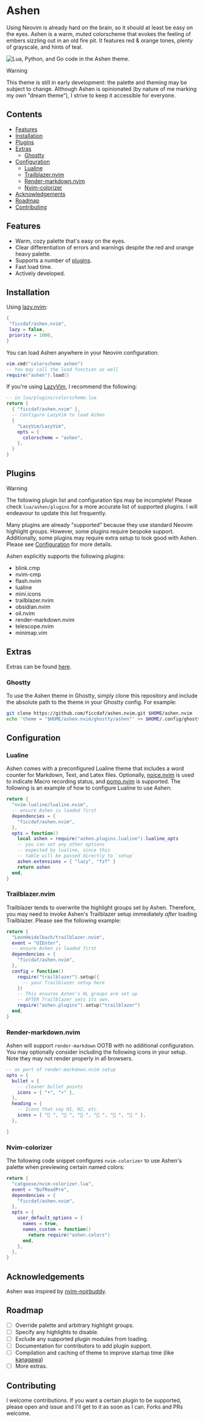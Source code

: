 # Ashen

Using Neovim is already hard on the brain, so it should at least be easy on the eyes. Ashen is a warm, muted colorscheme that evokes the feeling of embers sizzling out in an old fire pit. It features red & orange tones, plenty of grayscale, and hints of teal.

![Lua, Python, and Go code in the Ashen theme.](assets/preview.png)

> [!WARNING]
> This theme is still in early development: the palette and theming may be subject to change. Although Ashen is opinionated (by nature of me marking my own "dream theme"), I strive to keep it accessible for everyone.

## Contents

- [Features](#features)
- [Installation](#installation)
- [Plugins](#plugins)
- [Extras](#extras)
  - [Ghostty](#ghostty)
- [Configuration](#configuration)
  - [Lualine](#lualine)
  - [Trailblazer.nvim](#trailblazernvim)
  - [Render-markdown.nvim](#render-markdownnvim)
  - [Nvim-colorizer](#nvim-colorizer)
- [Acknowledgements](#acknowledgements)
- [Roadmap](#roadmap)
- [Contributing](#contributing)

## Features

- Warm, cozy palette that's easy on the eyes.
- Clear differentiation of errors and warnings despite the red and orange heavy palette.
- Supports a number of [plugins](#plugins).
- Fast load time.
- Actively developed.

## Installation

Using [lazy.nvim](https://lazy.folke.io/):

```lua
{
 "ficcdaf/ashen.nvim",
 lazy = false,
 priority = 1000,
}
```

You can load Ashen anywhere in your Neovim configuration:

```lua
vim.cmd("colorscheme ashen")
-- You may call the load function as well
require("ashen").load()
```

If you're using [LazyVim](https://www.lazyvim.org/), I recommend the following:

```lua
-- in lua/plugins/colorscheme.lua
return {
  { "ficcdaf/ashen.nvim" },
  -- Configure LazyVim to load Ashen
  {
    "LazyVim/LazyVim",
    opts = {
      colorscheme = "ashen",
    },
  }
}
```

## Plugins

> [!WARNING]
> The following plugin list and configuration tips may be incomplete! Please check `lua/ashen/plugins` for a more accurate list of supported plugins. I will endeavour to update this list frequently.

Many plugins are already "supported" because they use standard Neovim highlight groups. However, some plugins require bespoke support. Additionally, some plugins may require extra setup to look good with Ashen. Please see [Configuration](#configuration) for more details.

Ashen explicitly supports the following plugins:

- blink.cmp
- nvim-cmp
- flash.nvim
- lualine
- mini.icons
- trailblazer.nvim
- obsidian.nvim
- oil.nvim
- render-markdown.nvim
- telescope.nvim
- minimap.vim

## Extras

Extras can be found [here](./extras/).

### Ghostty

To use the Ashen theme in Ghostty, simply clone this repository and include the absolute path to the theme in your Ghostty config. For example:

```Bash
git clone https://github.com/ficcdaf/ashen.nvim.git $HOME/ashen.nvim
echo 'theme = "$HOME/ashen.nvim/ghostty/ashen"' >> $HOME/.config/ghostty/config
```

## Configuration

### Lualine

Ashen comes with a preconfigured Lualine theme that includes a word counter for Markdown, Text, and Latex files. Optionally, [noice.nvim](https://github.com/folke/noice.nvim) is used to indicate Macro recording status, and [pomo.nvim](https://github.com/epwalsh/pomo.nvim) is supported. The following is an example of how to configure Lualine to use Ashen:

```lua
return {
  "nvim-lualine/lualine.nvim",
  -- ensure Ashen is loaded first
  dependencies = {
    "ficcdaf/ashen.nvim",
  },
  opts = function()
    local ashen = require("ashen.plugins.lualine").lualine_opts
    -- you can set any other options
    -- expected by lualine, since this
    -- table will be passed directly to `setup`
    ashen.extensions = { "lazy", "fzf" }
    return ashen
  end,
}
```

### Trailblazer.nvim

Trailblazer tends to overwrite the highlight groups set by Ashen. Therefore, you may need to invoke Ashen's Trailblazer setup immediately _after_ loading Trailblazer. Please see the following example:

```lua
return {
  "LeonHeidelbach/trailblazer.nvim",
  event = "UIEnter",
  -- ensure Ashen is loaded first
  dependencies = {
    "ficcdaf/ashen.nvim",
  },
  config = function()
    require("trailblazer").setup({
      -- your Trailblazer setup here
    })
    -- This ensures Ashen's HL groups are set up
    -- AFTER Trailblazer sets its own.
    require("ashen.plugins").setup("trailblazer")
  end,
}
```

### Render-markdown.nvim

Ashen will support `render-markdown` OOTB with no additional configuration. You may optionally consider including the following icons in your setup. Note they may not render properly in all browsers.

```lua
-- as part of render-markdown.nvim setup
opts = {
  bullet = {
    -- cleaner bullet points
    icons = { "•", "∙" },
  },
  heading = {
    -- Icons that say H1, H2, etc.
    icons = { "󰉫 ", "󰉬 ", "󰉭 ", "󰉮 ", "󰉯 ", "󰉰 " },
  },

}
```

### Nvim-colorizer

The following code snippet configures `nvim-colorizer` to use Ashen's palette when previewing certain named colors:

```Lua
return {
  "catgoose/nvim-colorizer.lua",
  event = "BufReadPre",
  dependencies = {
    "ficcdaf/ashen.nvim",
  },
  opts = {
    user_default_options = {
      names = true,
      names_custom = function()
        return require("ashen.colors")
      end,
    },
  },
}
```

## Acknowledgements

Ashen was inspired by [nvim-noirbuddy](https://github.com/jesseleite/nvim-noirbuddy).

## Roadmap

- [ ] Override palette and arbitrary highlight groups.
- [ ] Specify any highlights to disable.
- [ ] Exclude any supported plugin modules from loading.
- [ ] Documentation for contributors to add plugin support.
- [ ] Compilation and caching of theme to improve startup time (like [kanagawa](https://github.com/rebelot/kanagawa.nvim))
- [ ] More extras.

## Contributing

I welcome contributions. If you want a certain plugin to be supported, please open and issue and I'll get to it as soon as I can. Forks and PRs welcome.

